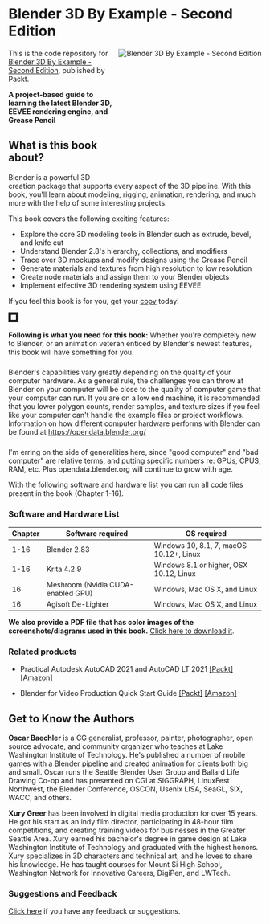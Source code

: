 # Blender 3D By Example - Second Edition

<a href="https://www.packtpub.com/in/game-development/blender-2-8-by-example-second-edition?utm_source=github&utm_medium=repository&utm_campaign=9781789612561"><img src="https://www.packtpub.com/media/catalog/product/cache/e4d64343b1bc593f1c5348fe05efa4a6/9/7/9781789612561-original.jpeg" alt="Blender 3D By Example - Second Edition" height="256px" align="right"></a>

This is the code repository for [Blender 3D By Example - Second Edition](https://www.packtpub.com/in/game-development/blender-2-8-by-example-second-edition?utm_source=github&utm_medium=repository&utm_campaign=9781789612561), published by Packt.

**A project-based guide to learning the latest Blender 3D, EEVEE rendering engine, and Grease Pencil**

## What is this book about?
Blender is a powerful 3D creation package that supports every aspect of the 3D pipeline. With this book, you'll learn about modeling, rigging, animation, rendering, and much more with the help of some interesting projects.

This book covers the following exciting features: 
* Explore the core 3D modeling tools in Blender such as extrude, bevel, and knife cut
* Understand Blender 2.8's hierarchy, collections, and modifiers
* Trace over 3D mockups and modify designs using the Grease Pencil
* Generate materials and textures from high resolution to low resolution
* Create node materials and assign them to your Blender objects
* Implement effective 3D rendering system using EEVEE

If you feel this book is for you, get your [copy](https://www.amazon.com/dp/178961256X) today!

<a href="https://www.packtpub.com/?utm_source=github&utm_medium=banner&utm_campaign=GitHubBanner"><img src="https://raw.githubusercontent.com/PacktPublishing/GitHub/master/GitHub.png" 
alt="https://www.packtpub.com/" border="5" /></a>

**Following is what you need for this book:**
Whether you're completely new to Blender, or an animation veteran enticed by Blender's newest features, this book will have something for you.

### 
Blender's capabilities vary greatly depending on the quality of your computer hardware. As a general rule, the challenges you can throw at Blender on your computer will be close to the quality of computer game that your computer can run. If you are on a low end machine, it is recommended that you lower polygon counts, render samples, and texture sizes if you feel like your computer can't handle the example files or project workflows. Information on how different computer hardware performs with Blender can be found at https://opendata.blender.org/   

###
I'm erring on the side of generalities here, since "good computer" and "bad computer" are relative terms, and putting specific numbers re: GPUs, CPUS, RAM, etc. Plus opendata.blender.org will continue to grow with age. 

With the following software and hardware list you can run all code files present in the book (Chapter 1-16).

### Software and Hardware List

| Chapter  | Software required                   | OS required                            |
| -------- | ------------------------------------| ---------------------------------------|
| 1-16     | Blender 2.83                        | Windows 10, 8.1, 7, macOS 10.12+, Linux|
| 1-16     | Krita 4.2.9                         | Windows 8.1 or higher, OSX 10.12, Linux|
| 16       | Meshroom (Nvidia CUDA-enabled GPU)  | Windows, Mac OS X, and Linux           |
| 16       | Agisoft De-Lighter                  | Windows, Mac OS X, and Linux           |



**We also provide a PDF file that has color images of the screenshots/diagrams used in this book.** [Click here to download it](https://static.packt-cdn.com/downloads/9781789612561_ColorImages.pdf).


### Related products <Other books you may enjoy>
* Practical Autodesk AutoCAD 2021 and AutoCAD LT 2021 [[Packt]](https://www.packtpub.com/in/business-other/learn-autocad-2020-and-autocad-lt-2020?utm_source=github&utm_medium=repository&utm_campaign=9781789809152) [[Amazon]](https://www.amazon.com/dp/1789809150)

* Blender for Video Production Quick Start Guide [[Packt]](https://www.packtpub.com/in/business/blender-video-production-quick-start-guide?utm_source=github&utm_medium=repository&utm_campaign=9781789804959) [[Amazon]](https://www.amazon.com/dp/1789804957)

## Get to Know the Authors
**Oscar Baechler**
is a CG generalist, professor, painter, photographer, open source advocate, and community organizer who teaches at Lake Washington Institute of Technology. He's published a number of mobile games with a Blender pipeline and created animation for clients both big and small. Oscar runs the Seattle Blender User Group and Ballard Life Drawing Co-op and has presented on CGI at SIGGRAPH, LinuxFest Northwest, the Blender Conference, OSCON, Usenix LISA, SeaGL, SIX, WACC, and others.

**Xury Greer**
has been involved in digital media production for over 15 years. He got his start as an indy film director, participating in 48-hour film competitions, and creating training videos for businesses in the Greater Seattle Area. Xury earned his bachelor's degree in game design at Lake Washington Institute of Technology and graduated with the highest honors. Xury specializes in 3D characters and technical art, and he loves to share his knowledge. He has taught courses for Mount Si High School, Washington Network for Innovative Careers, DigiPen, and LWTech.

### Suggestions and Feedback
[Click here](https://docs.google.com/forms/d/e/1FAIpQLSdy7dATC6QmEL81FIUuymZ0Wy9vH1jHkvpY57OiMeKGqib_Ow/viewform) if you have any feedback or suggestions.
